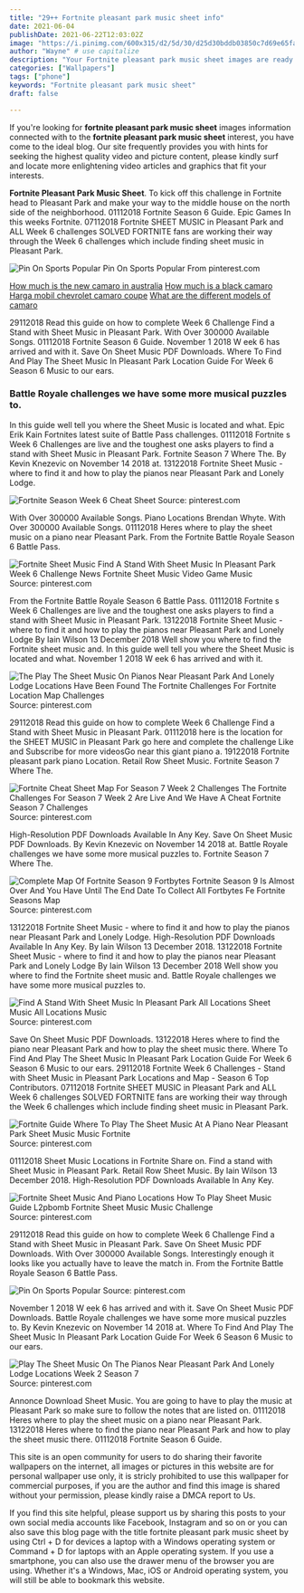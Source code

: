 ```yaml
---
title: "29++ Fortnite pleasant park music sheet info"
date: 2021-06-04
publishDate: 2021-06-22T12:03:02Z
image: "https://i.pinimg.com/600x315/d2/5d/30/d25d30bddb03850c7d69e65faa7db25d.jpg"
author: "Wayne" # use capitalize
description: "Your Fortnite pleasant park music sheet images are ready. Fortnite pleasant park music sheet are a topic that is being searched for and liked by netizens today. You can Get the Fortnite pleasant park music sheet files here. Download all free vectors."
categories: ["Wallpapers"]
tags: ["phone"]
keywords: "Fortnite pleasant park music sheet"
draft: false

---
```


If you're looking for **fortnite pleasant park music sheet** images information connected with to the **fortnite pleasant park music sheet** interest, you have come to the ideal  blog.  Our site frequently  provides you with  hints  for seeking  the highest  quality video and picture  content, please kindly surf and locate more enlightening video articles and graphics  that fit your interests.

**Fortnite Pleasant Park Music Sheet**. To kick off this challenge in Fortnite head to Pleasant Park and make your way to the middle house on the north side of the neighborhood. 01112018 Fortnite Season 6 Guide. Epic Games In this weeks Fortnite. 07112018 Fortnite SHEET MUSIC in Pleasant Park and ALL Week 6 challenges SOLVED FORTNITE fans are working their way through the Week 6 challenges which include finding sheet music in Pleasant Park.

![Pin On Sports Popular](https://i.pinimg.com/originals/57/cc/e6/57cce68cc161edf5ee4f05c705977331.jpg "Pin On Sports Popular")
Pin On Sports Popular From pinterest.com

[How much is the new camaro in australia](/how-much-is-the-new-camaro-in-australia/)
[How much is a black camaro](/how-much-is-a-black-camaro/)
[Harga mobil chevrolet camaro coupe](/harga-mobil-chevrolet-camaro-coupe/)
[What are the different models of camaro](/what-are-the-different-models-of-camaro/)

29112018 Read this guide on how to complete Week 6 Challenge Find a Stand with Sheet Music in Pleasant Park. With Over 300000 Available Songs. 01112018 Fortnite Season 6 Guide. November 1 2018 W eek 6 has arrived and with it. Save On Sheet Music PDF Downloads. Where To Find And Play The Sheet Music In Pleasant Park Location Guide For Week 6 Season 6 Music to our ears.

### Battle Royale challenges we have some more musical puzzles to.

In this guide well tell you where the Sheet Music is located and what. Epic Erik Kain Fortnites latest suite of Battle Pass challenges. 01112018 Fortnite s Week 6 Challenges are live and the toughest one asks players to find a stand with Sheet Music in Pleasant Park. Fortnite Season 7 Where The. By Kevin Knezevic on November 14 2018 at. 13122018 Fortnite Sheet Music - where to find it and how to play the pianos near Pleasant Park and Lonely Lodge.


![Fortnite Season Week 6 Cheat Sheet](https://i.pinimg.com/originals/bb/9f/bf/bb9fbf08f382a572ffe94929846c9e84.jpg "Fortnite Season Week 6 Cheat Sheet")
Source: pinterest.com

With Over 300000 Available Songs. Piano Locations Brendan Whyte. With Over 300000 Available Songs. 01112018 Heres where to play the sheet music on a piano near Pleasant Park. From the Fortnite Battle Royale Season 6 Battle Pass.

![Fortnite Sheet Music Find A Stand With Sheet Music In Pleasant Park Week 6 Challenge News Fortnite Sheet Music Video Game Music](https://i.pinimg.com/564x/cc/bd/b1/ccbdb1b3db993f86001bc3cb8ba7dc81.jpg "Fortnite Sheet Music Find A Stand With Sheet Music In Pleasant Park Week 6 Challenge News Fortnite Sheet Music Video Game Music")
Source: pinterest.com

From the Fortnite Battle Royale Season 6 Battle Pass. 01112018 Fortnite s Week 6 Challenges are live and the toughest one asks players to find a stand with Sheet Music in Pleasant Park. 13122018 Fortnite Sheet Music - where to find it and how to play the pianos near Pleasant Park and Lonely Lodge By Iain Wilson 13 December 2018 Well show you where to find the Fortnite sheet music and. In this guide well tell you where the Sheet Music is located and what. November 1 2018 W eek 6 has arrived and with it.

![The Play The Sheet Music On Pianos Near Pleasant Park And Lonely Lodge Locations Have Been Found The Fortnite Challenges For Fortnite Location Map Challenges](https://i.pinimg.com/originals/46/c2/58/46c258a1fdd6dc014537d285307479ca.jpg "The Play The Sheet Music On Pianos Near Pleasant Park And Lonely Lodge Locations Have Been Found The Fortnite Challenges For Fortnite Location Map Challenges")
Source: pinterest.com

29112018 Read this guide on how to complete Week 6 Challenge Find a Stand with Sheet Music in Pleasant Park. 01112018 here is the location for the SHEET MUSIC in Pleasant Park go here and complete the challenge Like and Subscribe for more videosGo near this giant piano a. 19122018 Fortnite pleasant park piano Location. Retail Row Sheet Music. Fortnite Season 7 Where The.

![Fortnite Cheat Sheet Map For Season 7 Week 2 Challenges The Fortnite Challenges For Season 7 Week 2 Are Live And We Have A Cheat Fortnite Season 7 Challenges](https://i.pinimg.com/originals/3f/64/c4/3f64c4f8b488de491bbffef7afbdb62e.jpg "Fortnite Cheat Sheet Map For Season 7 Week 2 Challenges The Fortnite Challenges For Season 7 Week 2 Are Live And We Have A Cheat Fortnite Season 7 Challenges")
Source: pinterest.com

High-Resolution PDF Downloads Available In Any Key. Save On Sheet Music PDF Downloads. By Kevin Knezevic on November 14 2018 at. Battle Royale challenges we have some more musical puzzles to. Fortnite Season 7 Where The.

![Complete Map Of Fortnite Season 9 Fortbytes Fortnite Season 9 Is Almost Over And You Have Until The End Date To Collect All Fortbytes Fe Fortnite Seasons Map](https://i.pinimg.com/originals/fa/64/35/fa6435cbd000095bb137ca5107af2e9d.jpg "Complete Map Of Fortnite Season 9 Fortbytes Fortnite Season 9 Is Almost Over And You Have Until The End Date To Collect All Fortbytes Fe Fortnite Seasons Map")
Source: pinterest.com

13122018 Fortnite Sheet Music - where to find it and how to play the pianos near Pleasant Park and Lonely Lodge. High-Resolution PDF Downloads Available In Any Key. By Iain Wilson 13 December 2018. 13122018 Fortnite Sheet Music - where to find it and how to play the pianos near Pleasant Park and Lonely Lodge By Iain Wilson 13 December 2018 Well show you where to find the Fortnite sheet music and. Battle Royale challenges we have some more musical puzzles to.

![Find A Stand With Sheet Music In Pleasant Park All Locations Sheet Music All Locations Music](https://i.ytimg.com/vi/tTRbBdmv1QA/maxresdefault.jpg "Find A Stand With Sheet Music In Pleasant Park All Locations Sheet Music All Locations Music")
Source: pinterest.com

Save On Sheet Music PDF Downloads. 13122018 Heres where to find the piano near Pleasant Park and how to play the sheet music there. Where To Find And Play The Sheet Music In Pleasant Park Location Guide For Week 6 Season 6 Music to our ears. 29112018 Fortnite Week 6 Challenges - Stand with Sheet Music in Pleasant Park Locations and Map - Season 6 Top Contributors. 07112018 Fortnite SHEET MUSIC in Pleasant Park and ALL Week 6 challenges SOLVED FORTNITE fans are working their way through the Week 6 challenges which include finding sheet music in Pleasant Park.

![Fortnite Guide Where To Play The Sheet Music At A Piano Near Pleasant Park Sheet Music Music Fortnite](https://i.pinimg.com/736x/09/5e/14/095e14c54faa610ef6138adc348361e0.jpg "Fortnite Guide Where To Play The Sheet Music At A Piano Near Pleasant Park Sheet Music Music Fortnite")
Source: pinterest.com

01112018 Sheet Music Locations in Fortnite Share on. Find a stand with Sheet Music in Pleasant Park. Retail Row Sheet Music. By Iain Wilson 13 December 2018. High-Resolution PDF Downloads Available In Any Key.

![Fortnite Sheet Music And Piano Locations How To Play Sheet Music Guide L2pbomb Fortnite Sheet Music Music Challenge](https://i.pinimg.com/originals/e3/52/1c/e3521ccc453ecea21cc82571d8378da5.jpg "Fortnite Sheet Music And Piano Locations How To Play Sheet Music Guide L2pbomb Fortnite Sheet Music Music Challenge")
Source: pinterest.com

29112018 Read this guide on how to complete Week 6 Challenge Find a Stand with Sheet Music in Pleasant Park. Save On Sheet Music PDF Downloads. With Over 300000 Available Songs. Interestingly enough it looks like you actually have to leave the match in. From the Fortnite Battle Royale Season 6 Battle Pass.

![Pin On Sports Popular](https://i.pinimg.com/originals/57/cc/e6/57cce68cc161edf5ee4f05c705977331.jpg "Pin On Sports Popular")
Source: pinterest.com

November 1 2018 W eek 6 has arrived and with it. Save On Sheet Music PDF Downloads. Battle Royale challenges we have some more musical puzzles to. By Kevin Knezevic on November 14 2018 at. Where To Find And Play The Sheet Music In Pleasant Park Location Guide For Week 6 Season 6 Music to our ears.

![Play The Sheet Music On The Pianos Near Pleasant Park And Lonely Lodge Locations Week 2 Season 7](https://i.pinimg.com/600x315/d2/5d/30/d25d30bddb03850c7d69e65faa7db25d.jpg "Play The Sheet Music On The Pianos Near Pleasant Park And Lonely Lodge Locations Week 2 Season 7")
Source: pinterest.com

Annonce Download Sheet Music. You are going to have to play the music at Pleasant Park so make sure to follow the notes that are listed on. 01112018 Heres where to play the sheet music on a piano near Pleasant Park. 13122018 Heres where to find the piano near Pleasant Park and how to play the sheet music there. 01112018 Fortnite Season 6 Guide.

This site is an open community for users to do sharing their favorite wallpapers on the internet, all images or pictures in this website are for personal wallpaper use only, it is stricly prohibited to use this wallpaper for commercial purposes, if you are the author and find this image is shared without your permission, please kindly raise a DMCA report to Us.

If you find this site helpful, please support us by sharing this posts to your own social media accounts like Facebook, Instagram and so on or you can also save this blog page with the title fortnite pleasant park music sheet by using Ctrl + D for devices a laptop with a Windows operating system or Command + D for laptops with an Apple operating system. If you use a smartphone, you can also use the drawer menu of the browser you are using. Whether it's a Windows, Mac, iOS or Android operating system, you will still be able to bookmark this website.
